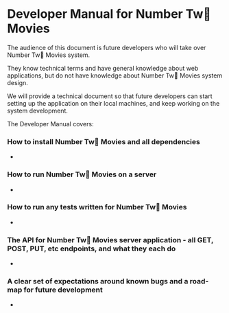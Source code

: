 # Developer Manual for Number Tw💩 Movies

The audience of this document is future developers who will take over Number Tw💩 Movies system.

They know technical terms and have general knowledge about web applications, but do not have knowledge about Number Tw💩 Movies system design.

We will provide a technical document so that future developers can start setting up the application on their local machines, and keep working on the system development.

The Developer Manual covers:

### How to install Number Tw💩 Movies and all dependencies
- 
### How to run Number Tw💩 Movies on a server
- 
### How to run any tests written for Number Tw💩 Movies
- 
### The API for Number Tw💩 Movies server application - all GET, POST, PUT, etc endpoints, and what they each do
- 
### A clear set of expectations around known bugs and a road-map for future development
- 